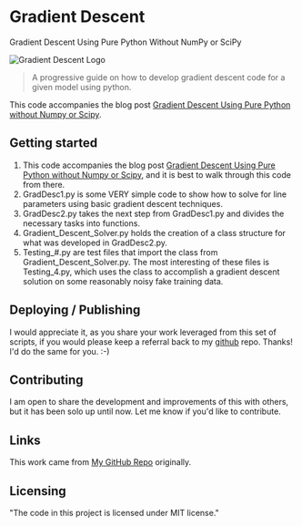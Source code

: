 # Gradient Descent
Gradient Descent Using Pure Python Without NumPy or SciPy

![Gradient Descent Logo](https://github.com/ThomIves/GradientDescentPurePy/Gradient_Descent_Pure_Py_Logo.png)
> A progressive guide on how to develop gradient descent code for a given model using python.

This code accompanies the blog post [Gradient Descent Using Pure Python without Numpy or Scipy](https://integratedmlai.com/gradient-descent-using-pure-python-without-numpy-or-scipy/).

## Getting started

1. This code accompanies the blog post [Gradient Descent Using Pure Python without Numpy or Scipy](https://integratedmlai.com/gradient-descent-using-pure-python-without-numpy-or-scipy/), and it is best to walk through this code from there.
2. GradDesc1.py is some VERY simple code to show how to solve for line parameters using basic gradient descent techniques.
3. GradDesc2.py takes the next step from GradDesc1.py and divides the necessary tasks into functions.
4. Gradient_Descent_Solver.py holds the creation of a class structure for what was developed in GradDesc2.py.
5. Testing_#.py are test files that import the class from Gradient_Descent_Solver.py.
The most interesting of these files is Testing_4.py, which uses the class to accomplish a gradient descent solution on some reasonably noisy fake training data.

## Deploying / Publishing

I would appreciate it, as you share your work leveraged from this set of scripts, if you would please keep a referral back to my [github](https://github.com/ThomIves/GradientDescentPurePy) repo. Thanks! I'd do the same for you. :-)

## Contributing

I am open to share the development and improvements of this with others, but it has been solo up until now. Let me know if you'd like to contribute.

## Links

This work came from [My GitHub Repo](https://github.com/ThomIves/GradientDescentPurePy) originally.

## Licensing

"The code in this project is licensed under MIT license."
